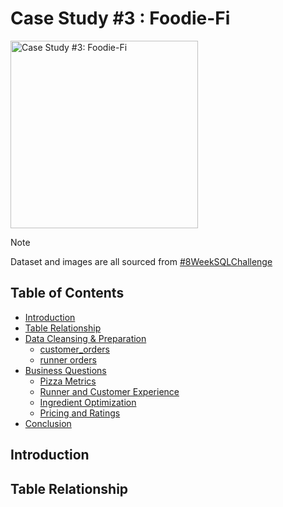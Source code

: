 # Case Study #3 : Foodie-Fi

<img src="https://github.com/user-attachments/assets/9ffb9718-167b-40d6-a78f-4d225b6178a9" alt="Case Study #3: Foodie-Fi" width="300" height="300">

> [!NOTE]
> Dataset and images are all sourced from [#8WeekSQLChallenge](https://8weeksqlchallenge.com/)

## Table of Contents
- [Introduction](#introduction)
- [Table Relationship](#table-relationship)
- [Data Cleansing & Preparation](#data-cleansing--preparation)
  - [customer_orders](#1-customer_orders-table)
  - [runner orders](#2-runner_orders-table)
- [Business Questions](#business-questions)
  - [Pizza Metrics](#pizza-metrics)
  - [Runner and Customer Experience](#runner-and-customer-experience)
  - [Ingredient Optimization](#ingredient-optimization)
  - [Pricing and Ratings](#pricing-and-ratings)
- [Conclusion](#conclusion)

## Introduction
## Table Relationship
